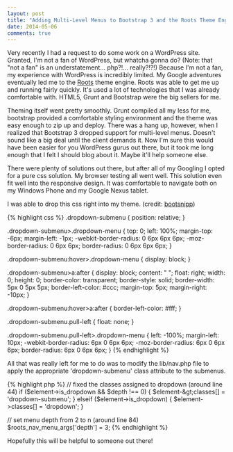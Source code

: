 ```yaml
---
layout: post
title: "Adding Multi-Level Menus to Bootstrap 3 and the Roots Theme Engine"
date: 2014-05-06
comments: true
---
```

Very recently I had a request to do some work on a WordPress site. Granted, I'm not a fan of WordPress, but whatcha gonna do? 
(Note: that "not a fan" is an understatement... php?!... really?!?!) Because I'm not a fan, my experience with WordPress is incredibly limited. 
My Google adventures eventually led me to the [Roots](http://roots.io) theme engine. Roots was able to get me up and running fairly quickly. It's used a lot of technologies that I was already comfortable with. HTML5, Grunt and Bootstrap were the big sellers for me.  

<!--more--> 

Theming itself went pretty smoothly. Grunt compiled all my less for me, bootstrap provided a comfortable styling environment and the theme was easy 
enough to zip up and deploy. There was a hang up, however, when I realized that Bootstrap 3 dropped support for multi-level menus. Doesn't sound like a 
big deal until the client demands it. Now I'm sure this would have been easier for you WordPress gurus out there, but it took me long enough that I felt 
I should blog about it. Maybe it'll help someone else.  

There were plenty of solutions out there, but after all of my Googling I opted for a pure css solution. My browser testing all went well. This solution 
even fit well into the responsive design. It was comfortable to navigate both on my Windows Phone and my Google Nexus tablet.  

I was able to drop this css right into my theme. (credit: [bootsnipp](http://bootsnipp.com/snippets/featured/multi-level-dropdown-menu-bs3">))  

{% highlight css %}
.dropdown-submenu {
    position: relative;
}

.dropdown-submenu&gt;.dropdown-menu {
    top: 0;
    left: 100%;
    margin-top: -6px;
    margin-left: -1px;
    -webkit-border-radius: 0 6px 6px 6px;
    -moz-border-radius: 0 6px 6px;
    border-radius: 0 6px 6px 6px;
}

.dropdown-submenu:hover&gt;.dropdown-menu {
    display: block;
}

.dropdown-submenu&gt;a:after {
    display: block;
    content: " ";
    float: right;
    width: 0;
    height: 0;
    border-color: transparent;
    border-style: solid;
    border-width: 5px 0 5px 5px;
    border-left-color: #ccc;
    margin-top: 5px;
    margin-right: -10px;
}

.dropdown-submenu:hover&gt;a:after {
    border-left-color: #fff;
}

.dropdown-submenu.pull-left {
    float: none;
}

.dropdown-submenu.pull-left&gt;.dropdown-menu {
    left: -100%;
    margin-left: 10px;
    -webkit-border-radius: 6px 0 6px 6px;
    -moz-border-radius: 6px 0 6px 6px;
    border-radius: 6px 0 6px 6px;
}
{% endhighlight %}

All that was really left for me to do was to modify the lib/nav.php file to apply the appropriate 'dropdown-submenu' class attribute to the submenus.  

{% highlight php %}
// fixed the classes assigned to dropdown (around line 44)
if ($element-&gt;is_dropdown &amp;&amp; $depth !== 0) {
    $element-&gt;classes[] = 'dropdown-submenu';
}
elseif ($element-&gt;is_dropdown) { 
    $element-&gt;classes[] = 'dropdown'; 
}

// set menu depth from 2 to n (around line 84)
$roots_nav_menu_args['depth'] = 3;
{% endhighlight %}

Hopefully this will be helpful to someone out there!  